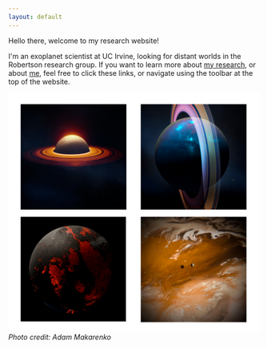 ```yaml
---
layout: default
---
```



Hello there, welcome to my research website!


I'm an exoplanet scientist at UC Irvine, looking for distant worlds in the Robertson research group. If you want to learn more about [my research](/myresearch/), or about [me](/about/), feel free to click these links, or navigate using the toolbar at the top of the website.








![Image](Images/Banner.png)
*Photo credit: Adam Makarenko*
